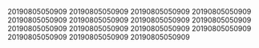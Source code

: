 20190805050909
20190805050909
20190805050909
20190805050909
20190805050909
20190805050909
20190805050909
20190805050909
20190805050909
20190805050909
20190805050909
20190805050909
20190805050909
20190805050909
20190805050909
